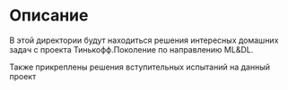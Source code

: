 # Описание

В этой директории будут находиться решения интересных домашних задач с проекта Тинькофф.Поколение по направлению ML&DL.

Также прикреплены решения вступительных испытаний на данный проект
